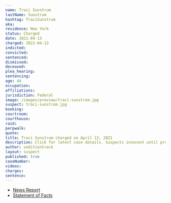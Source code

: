 ```yaml
---
name: Traci Sunstrum
lastName: Sunstrum
hashtag: TraciSunstrum
aka:
residence: New York
status: Charged
date: 2021-04-13
charged: 2021-04-13
indicted:
convicted:
sentenced:
dismissed:
deceased:
plea_hearing:
sentencing:
age: 44
occupation:
affiliations:
jurisdiction: Federal
image: /images/preview/traci-sunstrom.jpg
suspect: traci-sunstrom.jpg
booking:
courtroom:
courthouse:
raid:
perpwalk:
quote:
title: Traci Sunstrum charged on April 13, 2021
description: Click for latest case details. Suspects innocent until proven guilty.
author: seditiontrack
layout: suspect
published: true
caseNumber:
videos:
charges:
sentence:
---
```

- [News Report](https://news.wbfo.org/post/four-more-local-suspects-charged-us-capitol-riot)
- [Statement of Facts](https://www.justice.gov/usao-dc/case-multi-defendant/file/1395326/download)
